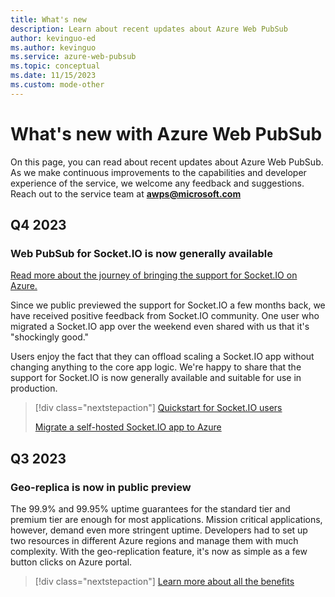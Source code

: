 ```yaml
---
title: What's new
description: Learn about recent updates about Azure Web PubSub
author: kevinguo-ed
ms.author: kevinguo
ms.service: azure-web-pubsub
ms.topic: conceptual
ms.date: 11/15/2023
ms.custom: mode-other
---
```


# What's new with Azure Web PubSub

On this page, you can read about recent updates about Azure Web PubSub. As we make continuous improvements to the capabilities and developer experience of the service, we welcome any feedback and suggestions. Reach out to the service team at **awps@microsoft.com**

## Q4 2023

### Web PubSub for Socket.IO is now generally available 

[Read more about the journey of bringing the support for Socket.IO on Azure.](https://socket.io/blog/socket-io-on-azure-preview/)

Since we public previewed the support for Socket.IO a few months back, we have received positive feedback from Socket.IO community. One user who migrated a Socket.IO app over the weekend even shared with us that it's "shockingly good."

Users enjoy the fact that they can offload scaling a Socket.IO app without changing anything to the core app logic. We're happy to share that the support for Socket.IO is now generally available and suitable for use in production.

> [!div class="nextstepaction"]
> [Quickstart for Socket.IO users](./socketio-quickstart.md)
>
> [Migrate a self-hosted Socket.IO app to Azure](./socketio-migrate-from-self-hosted.md)

## Q3 2023
### Geo-replica is now in public preview
The 99.9% and 99.95% uptime guarantees for the standard tier and premium tier are enough for most applications. Mission critical applications, however, demand even more stringent uptime. Developers had to set up two resources in different Azure regions and manage them with much complexity. With the geo-replication feature, it's now as simple as a few button clicks on Azure portal. 

> [!div class="nextstepaction"]
> [Learn more about all the benefits](./howto-enable-geo-replication.md)